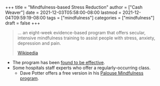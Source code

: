 +++
title = "Mindfulness-based Stress Reduction"
author = ["Cash Weaver"]
date = 2021-12-03T05:58:00-08:00
lastmod = 2021-12-04T09:59:19-08:00
tags = ["mindfulness"]
categories = ["mindfulness"]
draft = false
+++

> ... an eight-week evidence-based program that offers secular, intensive mindfulness training to assist people with stress, anxiety, depression and pain.
>
> [Wikipedia](https://en.wikipedia.org/wiki/Mindfulness-based%5Fstress%5Freduction)

-   The program has been [found to be effective](https://en.wikipedia.org/wiki/Mindfulness-based%5Fstress%5Freduction#Evaluation%5Fof%5Feffectiveness).
-   Some hospitals staff experts who offer a regularly-occurring class.
    -   Dave Potter offers a free version in his [Palouse Mindfulness program](https://palousemindfulness.com/).
